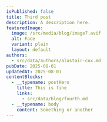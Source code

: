 ```yaml
---
isPublished: false
title: Third post
description: A description here.
featuredImage:
  image: /src/media/blog/image7.avif
  alt: Face
  variant: plain
  layout: default
authors:
  - src/data/authors/alastair-cox.md
pubDate: 2025-08-01
updatedAt: 2025-08-01
contentBlocks:
  - __typename: postHero
    title: This is fine
    links:
      - src/data/blog/fourth.md
  - __typename: body
    content: Something or another
---
```

